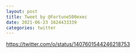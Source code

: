 ```yaml
--- 
layout: post 
title: Tweet by @Fortune500exec 
date: 2021-06-23 1624433339 
categories: twitter 
--- 
```

https://twitter.com/o/status/1407601544246218753